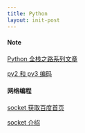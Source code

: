 ```yaml
---
title: Python
layout: init-post
---
```


#### Note

[Python 全栈之路系列文章]({{site.baseurl}}/2017/08/09/Python_Full_Stack)  

[py2 和 py3 编码]({{site.baseurl}}/2017/06/25/py2-py3-code)

#### 网络编程

[socket 获取百度首页]({{site.baseurl}}/2017/05/20/socket-obtain-baidu)  

[socket 介绍]({{site.baseurl}}/2017/06/20/socket-basics)   
